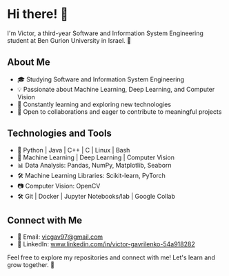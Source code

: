 # Hi there! 👋

I'm Victor, a third-year Software and Information System Engineering student at Ben Gurion University in Israel. 🚀

## About Me

- 🎓 Studying Software and Information System Engineering
- 💡 Passionate about Machine Learning, Deep Learning, and Computer Vision
- 🌱 Constantly learning and exploring new technologies
- 🤝 Open to collaborations and eager to contribute to meaningful projects

## Technologies and Tools

- 🐍 Python | Java | C++ | C | Linux | Bash
- 🤖 Machine Learning | Deep Learning | Computer Vision
- 📊 Data Analysis: Pandas, NumPy, Matplotlib, Seaborn
- 🛠️ Machine Learning Libraries: Scikit-learn, PyTorch
- 📷 Computer Vision: OpenCV
- 🛠️ Git | Docker | Jupyter Notebooks/lab | Google Collab

## Connect with Me

- 📧 Email: vicgav97@gmail.com
- 💼 LinkedIn: www.linkedin.com/in/victor-gavrilenko-54a918282

Feel free to explore my repositories and connect with me! Let's learn and grow together. 🚀
